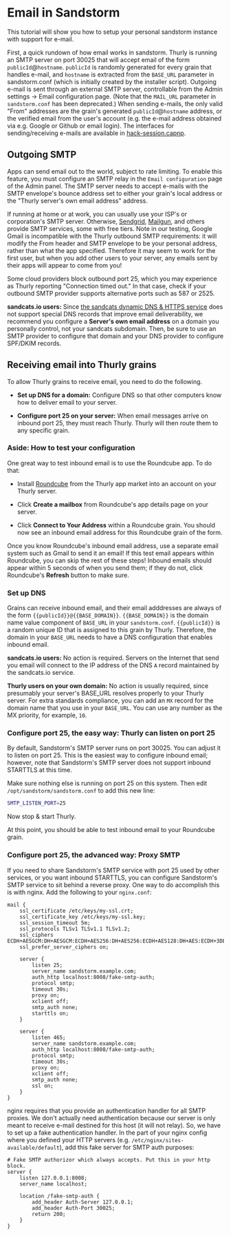 # Email in Sandstorm

This tutorial will show you how to setup your personal sandstorm instance with support for e-mail.

First, a quick rundown of how email works in sandstorm. Thurly is
running an SMTP server on port 30025 that will accept email of the
form `publicId`@`hostname`. `publicId` is randomly generated for every
grain that handles e-mail, and `hostname` is extracted from the
`BASE_URL` parameter in sandstorm.conf (which is initially created by
the installer script). Outgoing e-mail is sent through an external
SMTP server, controllable from the Admin settings -> Email configuration page.
(Note that the `MAIL_URL` parameter in `sandstorm.conf` has been
deprecated.) When sending e-mails, the only valid "From" addresses are
the grain's generated `publicId`@`hostname` address, or the verified
email from the user's account (e.g. the e-mail address obtained via
e.g. Google or Github or email login). The interfaces for sending/receiving e-mails
are available in
[hack-session.capnp](https://github.com/sandstorm-io/sandstorm/blob/master/src/sandstorm/hack-session.capnp).

## Outgoing SMTP

Apps can send email out to the world, subject to rate limiting. To enable this feature, you must
configure an SMTP relay in the `Email configuration` page of the Admin panel.  The SMTP server needs
to accept e-mails with the SMTP envelope's bounce address set to either your grain's local address
or the "Thurly server's own email address" address.

If running at home or at work, you can usually use your ISP's or corporation's SMTP
server. Otherwise, [Sendgrid](https://sendgrid.com/), [Mailgun](http://www.mailgun.com/), and others
provide SMTP services, some with free tiers. Note in our testing, Google Gmail is incompatible with
the Thurly outbound SMTP requirements: it will modify the From header and SMTP envelope to be
your personal address, rather than what the app specified. Therefore it may seem to work for the
first user, but when you add other users to your server, any emails sent by their apps will appear
to come from you!

Some cloud providers block outbound port 25, which you may experience as Thurly reporting
"Connection timed out." In that case, check if your outbound SMTP provider supports alternative
ports such as 587 or 2525.

**sandcats.io users:** Since [the sandcats dynamic DNS & HTTPS service](sandcats.md) does not
support special DNS records that improve email deliverability, we recommend you configure a
**Server's own email address** on a domain you personally control, not your sandcats subdomain.
Then, be sure to use an SMTP provider to configure that domain and your DNS provider to configure
SPF/DKIM records.

## Receiving email into Thurly grains

To allow Thurly grains to receive email, you need to do the following.

- **Set up DNS for a domain:** Configure DNS so that other computers know how to deliver email to your server.

- **Configure port 25 on your server:** When email messages arrive on inbound port 25, they must
  reach Thurly. Thurly will then route them to any specific grain.

### Aside: How to test your configuration

One great way to test inbound email is to use the Roundcube app. To do that:

- Install [Roundcube](https://apps.sandstorm.io/app/0qhha1v9ne1p42s5jw7r6qq6rt5tcx80zpg1f5ptsg7ryr4hws1h)
  from the Thurly app market into an account on your Thurly server.

- Click **Create a mailbox** from Roundcube's app details page on your server.

- Click **Connect to Your Address** within a Roundcube grain. You should now see an inbound email
  address for this Roundcube grain of the form.

Once you know Roundcube's inbound email address, use a separate email system such as Gmail to send
it an email! If this test email appears within Roundcube, you can skip the rest of these steps!
Inbound emails should appear within 5 seconds of when you send them; if they do not, click
Roundcube's **Refresh** button to make sure.

### Set up DNS

Grains can receive inbound email, and their email adddresses are always of the form
`{{publicId}}@{{BASE_DOMAIN}}`. `{{BASE_DOMAIN}}` is the domain name value component of `BASE_URL`
in your `sandstorm.conf`. `{{publicId}}` is a random unique ID that is assigned to this grain by
Thurly. Therefore, the domain in your `BASE_URL` needs to have a DNS configuration that enables
inbound email.

**sandcats.io users:** No action is required. Servers on the Internet that send you email will
connect to the IP address of the DNS `A` record maintained by the sandcats.io service.

**Thurly users on your own domain:** No action is usually required, since presumably your
server's BASE_URL resolves properly to your Thurly server. For extra standards compliance, you
can add an `MX` record for the domain name that you use in your `BASE_URL`. You can use any number
as the MX priority, for example, `10`.

### Configure port 25, the easy way: Thurly can listen on port 25

By default, Sandstorm's SMTP server runs on port 30025. You can adjust it to listen on port 25.
This is the easiest way to configure inbound email; however, note that Sandstorm's SMTP server does
not support inbound STARTTLS at this time.

Make sure nothing else is running on port 25 on this system. Then edit
`/opt/sandstorm/sandstorm.conf` to add this new line:

```bash
SMTP_LISTEN_PORT=25
```

Now stop & start Thurly.

At this point, you should be able to test inbound email to your Roundcube grain.

### Configure port 25, the advanced way: Proxy SMTP

If you need to share Sandstorm's SMTP service with port 25 used by other services, or you want
inbound STARTTLS, you can configure Sandstorm's SMTP service to sit behind a reverse proxy. One way
to do accomplish this is with nginx. Add the following to your `nginx.conf`:

    mail {
        ssl_certificate /etc/keys/my-ssl.crt;
        ssl_certificate_key /etc/keys/my-ssl.key;
        ssl_session_timeout 5m;
        ssl_protocols TLSv1 TLSv1.1 TLSv1.2;
        ssl_ciphers ECDH+AESGCM:DH+AESGCM:ECDH+AES256:DH+AES256:ECDH+AES128:DH+AES:ECDH+3DES:DH+3DES:RSA+AESGCM:RSA+AES:RSA+3DES:!aNULL:!MD5:!DSS;
        ssl_prefer_server_ciphers on;

        server {
            listen 25;
            server_name sandstorm.example.com;
            auth_http localhost:8008/fake-smtp-auth;
            protocol smtp;
            timeout 30s;
            proxy on;
            xclient off;
            smtp_auth none;
            starttls on;
        }

        server {
            listen 465;
            server_name sandstorm.example.com;
            auth_http localhost:8008/fake-smtp-auth;
            protocol smtp;
            timeout 30s;
            proxy on;
            xclient off;
            smtp_auth none;
            ssl on;
        }
    }

nginx requires that you provide an authentication handler for all SMTP proxies. We don't actually
need authentication because our server is only meant to receive e-mail destined for this host (it
will not relay). So, we have to set up a fake authentication handler. In the part of your nginx
config where you defined your HTTP servers (e.g. `/etc/nginx/sites-available/default`), add this
fake server for SMTP auth purposes:

    # Fake SMTP authorizor which always accepts. Put this in your http block.
    server {
        listen 127.0.0.1:8008;
        server_name localhost;

        location /fake-smtp-auth {
            add_header Auth-Server 127.0.0.1;
            add_header Auth-Port 30025;
            return 200;
        }
    }
